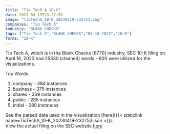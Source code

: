 ```yaml
---
title: "Tio Tech A 10-K"
date: 2023-04-19T23:27:53
image: "TioTechA_10-K_20230419-232753.png"
companies: "Tio Tech A"
industry: "BLANK CHECKS"
tags: ["Tio Tech A","BLANK CHECKS","04-18-2023","10-K"]
forms: "10-K"
---
```

Tio Tech A, which is in the Blank Checks [6770] industry, SEC 10-K filing on April 18, 2023 had 25330 (cleaned) words - 600 were utilized for the visualizations.

Top Words:
1. company - 384 instances
2. business - 375 instances
3. shares - 309 instances
4. public - 285 instances
5. initial - 280 instances


See the parsed data used in the visualization [here]({{< staticlink name=TioTechA_10-K_20230419-232753.json >}}).  
View the actual filing on the SEC website [here](https://www.sec.gov/Archives/edgar/data/1846163/0001193125-23-105132.txt)